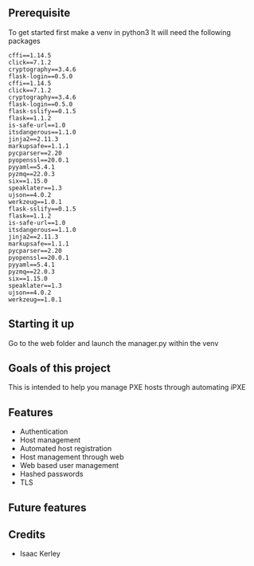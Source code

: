 ## Prerequisite
To get started first make a venv in python3
It will need the following packages
```
cffi==1.14.5
click==7.1.2
cryptography==3.4.6
flask-login==0.5.0
cffi==1.14.5
click==7.1.2
cryptography==3.4.6
flask-login==0.5.0
flask-sslify==0.1.5
flask==1.1.2
is-safe-url==1.0
itsdangerous==1.1.0
jinja2==2.11.3
markupsafe==1.1.1
pycparser==2.20
pyopenssl==20.0.1
pyyaml==5.4.1
pyzmq==22.0.3
six==1.15.0
speaklater==1.3
ujson==4.0.2
werkzeug==1.0.1
flask-sslify==0.1.5
flask==1.1.2
is-safe-url==1.0
itsdangerous==1.1.0
jinja2==2.11.3
markupsafe==1.1.1
pycparser==2.20
pyopenssl==20.0.1
pyyaml==5.4.1
pyzmq==22.0.3
six==1.15.0
speaklater==1.3
ujson==4.0.2
werkzeug==1.0.1
```
## Starting it up
Go to the web folder and launch the manager.py within the venv

## Goals of this project
This is intended to help you manage PXE hosts through automating iPXE

## Features
* Authentication
* Host management
* Automated host registration
* Host management through web
* Web based user management
* Hashed passwords
* TLS

## Future features


## Credits
* Isaac Kerley
